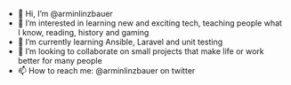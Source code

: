 - 👋 Hi, I’m @arminlinzbauer
- 👀 I’m interested in learning new and exciting tech, teaching people what I know, reading, history and gaming
- 🌱 I’m currently learning Ansible, Laravel and unit testing
- 💞️ I’m looking to collaborate on small projects that make life or work better for many people
- 📫 How to reach me: @arminlinzbauer on twitter

<!---
arminlinzbauer/arminlinzbauer is a ✨ special ✨ repository because its `README.md` (this file) appears on your GitHub profile.
You can click the Preview link to take a look at your changes.
--->
